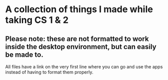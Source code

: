 # A collection of things I made while taking CS 1 & 2
**Please note: these are not formatted to work inside the desktop environment, but can easily be made to.**
--
All files have a link on the very first line where you can go and use the apps instead of having to format them properly.
